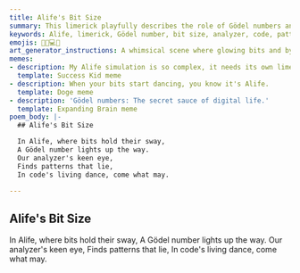```yaml
---
title: Alife's Bit Size
summary: This limerick playfully describes the role of Gödel numbers and code analysis in Artificial Life (Alife) simulations, where bits and patterns come alive.
keywords: Alife, limerick, Gödel number, bit size, analyzer, code, patterns, living dance, simulation
emojis: 🧬🔢💻✨
art_generator_instructions: A whimsical scene where glowing bits and bytes are dancing and forming patterns. A large, friendly Gödel number (perhaps with a top hat) is conducting the dance. A stylized "analyzer" eye is observing the scene, revealing hidden connections. The overall feeling should be lighthearted, playful, and convey the magic of emergent behavior in Alife.
memes:
- description: My Alife simulation is so complex, it needs its own limerick.
  template: Success Kid meme
- description: When your bits start dancing, you know it's Alife.
  template: Doge meme
- description: 'Gödel numbers: The secret sauce of digital life.'
  template: Expanding Brain meme
poem_body: |-
  ## Alife's Bit Size

  In Alife, where bits hold their sway,
  A Gödel number lights up the way.
  Our analyzer's keen eye,
  Finds patterns that lie,
  In code's living dance, come what may.

---
```

## Alife's Bit Size

In Alife, where bits hold their sway,
A Gödel number lights up the way.
Our analyzer's keen eye,
Finds patterns that lie,
In code's living dance, come what may.